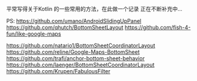 平常写得关于Kotlin 的一些常用的方法，在此做一个记录 正在不断补充中...

PS:
https://github.com/umano/AndroidSlidingUpPanel
https://github.com/qhutch/BottomSheetLayout
https://github.com/fish-4-fun/like-google-maps

https://github.com/natario1/BottomSheetCoordinatorLayout
https://github.com/reline/Google-Maps-BottomSheet
https://github.com/trafi/anchor-bottom-sheet-behavior
https://github.com/laenger/BottomSheetCoordinatorLayout
https://github.com/Krupen/FabulousFilter
